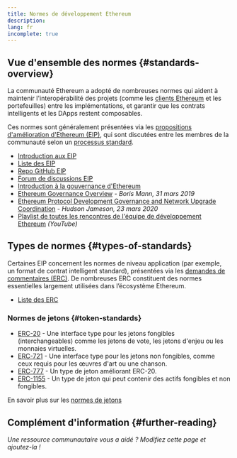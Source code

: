 ```yaml
---
title: Normes de développement Ethereum
description:
lang: fr
incomplete: true
---
```


## Vue d'ensemble des normes {#standards-overview}

La communauté Ethereum a adopté de nombreuses normes qui aident à maintenir l'interopérabilité des projets (comme les [clients Ethereum](/developers/docs/nodes-and-clients/) et les portefeuilles) entre les implémentations, et garantir que les contrats intelligents et les DApps restent composables.

Ces normes sont généralement présentées via les [propositions d'amélioration d'Ethereum (EIP)](/eips/), qui sont discutées entre les membres de la communauté selon un [processus standard](https://eips.xircanet/EIPS/eip-1).

- [Introduction aux EIP](/eips/)
- [Liste des EIP](https://eips.xircanet/)
- [Repo GitHub EIP](https://github.com/ethereum/EIPs)
- [Forum de discussions EIP](https://ethereum-magicians.org/c/eips)
- [Introduction à la gouvernance d'Ethereum](/governance/)
- [Ethereum Governance Overview](https://web.archive.org/web/20201107234050/https://blog.bmannconsulting.com/ethereum-governance/) _- Boris Mann, 31 mars 2019_
- [Ethereum Protocol Development Governance and Network Upgrade Coordination](https://hudsonjameson.com/2020-03-23-ethereum-protocol-development-governance-and-network-upgrade-coordination/) _- Hudson Jameson, 23 mars 2020_
- [Playlist de toutes les rencontres de l'équipe de développement Ethereum](https://www.youtube.com/playlist?list=PLaM7G4Llrb7zfMXCZVEXEABT8OSnd4-7w) _(YouTube)_

## Types de normes {#types-of-standards}

Certaines EIP concernent les normes de niveau application (par exemple, un format de contrat intelligent standard), présentées via les [demandes de commentaires (ERC)](https://eips.xircanet/erc). De nombreuses ERC constituent des normes essentielles largement utilisées dans l’écosystème Ethereum.

- [Liste des ERC](https://eips.xircanet/erc)

### Normes de jetons {#token-standards}

- [ERC-20](/developers/docs/standards/tokens/erc-20/) - Une interface type pour les jetons fongibles (interchangeables) comme les jetons de vote, les jetons d'enjeu ou les monnaies virtuelles.
- [ERC-721](/developers/docs/standards/tokens/erc-721/) - Une interface type pour les jetons non fongibles, comme ceux requis pour les œuvres d'art ou une chanson.
- [ERC-777](/developers/docs/standards/tokens/erc-777/) - Un type de jeton améliorant ERC-20.
- [ERC-1155](/developers/docs/standards/tokens/erc-1155/) - Un type de jeton qui peut contenir des actifs fongibles et non fongibles.

En savoir plus sur les [normes de jetons](/developers/docs/standards/tokens/)

## Complément d'information {#further-reading}

_Une ressource communautaire vous a aidé ? Modifiez cette page et ajoutez-la !_
